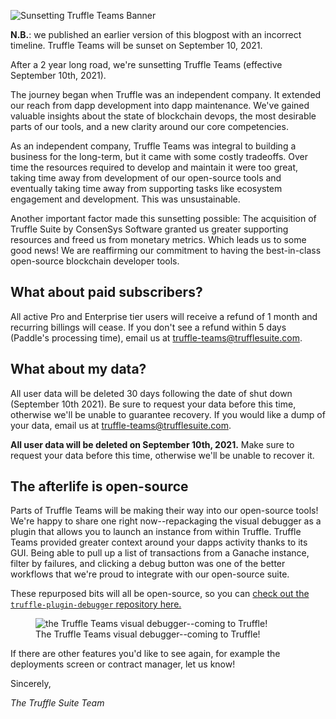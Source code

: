 ![Sunsetting Truffle Teams Banner](/img/blog/sunsetting-truffle-teams/blog-header.png)

<p class="alert alert-warning">
<i class="far fa-info-circle"></i> <strong>N.B.</strong>: we published an earlier version of this blogpost with an incorrect timeline. Truffle Teams will be sunset on September 10, 2021.</a>
</p>

After a 2 year long road, we're sunsetting Truffle Teams (effective September 10th, 2021). 

The journey began when Truffle was an independent company. It extended our reach from dapp development into dapp maintenance. We've gained valuable insights about the state of blockchain devops, the most desirable parts of our tools, and a new clarity around our core competencies.

As an independent company, Truffle Teams was integral to building a business for the long-term, but it came with some costly tradeoffs. Over time the resources required to develop and maintain it were too great, taking time away from development of our open-source tools and eventually taking time away from supporting tasks like ecosystem engagement and development. This was unsustainable.

Another important factor made this sunsetting possible: The acquisition of Truffle Suite by ConsenSys Software granted us greater supporting resources and freed us from monetary metrics. Which leads us to some good news! We are reaffirming our commitment to having the best-in-class open-source blockchain developer tools.

## What about paid subscribers?

All active Pro and Enterprise tier users will receive a refund of 1 month and recurring billings will cease. If you don't see a refund within 5 days (Paddle's processing time), email us at [truffle-teams@trufflesuite.com](mailto:truffle-teams@trufflesuite.com).

## What about my data?

All user data will be deleted 30 days following the date of shut down (September 10th 2021). Be sure to request your data before this time, otherwise we'll be unable to guarantee recovery. If you would like a dump of your data, email us at [truffle-teams@trufflesuite.com](mailto:truffle-teams@trufflesuite.com).

**All user data will be deleted on September 10th, 2021.** Make sure to request your data before this time, otherwise we'll be unable to recover it.

## The afterlife is open-source

Parts of Truffle Teams will be making their way into our open-source tools! We're happy to share one right now--repackaging the visual debugger as a plugin that allows you to launch an instance from within Truffle. Truffle Teams provided greater context around your dapps activity thanks to its GUI. Being able to pull up a list of transactions from a Ganache instance, filter by failures, and clicking a debug button was one of the better workflows that we're proud to integrate with our open-source suite.

These repurposed bits will all be open-source, so you can [check out the `truffle-plugin-debugger` repository here.](https://github.com/trufflesuite/truffle-plugin-debugger)

<figure>
  <img class="mb-4 w-100" src="/img/blog/sunsetting-truffle-teams/visual-debugger.png" alt="the Truffle Teams visual debugger--coming to Truffle!">
  <figcaption class="text-center font-italic">The Truffle Teams visual debugger--coming to Truffle!</figcaption>
</figure>

If there are other features you'd like to see again, for example the deployments screen or contract manager, let us know!

Sincerely,

_The Truffle Suite Team_
